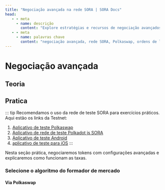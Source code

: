 ```yaml
---
title: "Negociação avançada na rede SORA | SORA Docs"
head:
   - - meta
     - name: descrição
       content: "Explore estratégias e recursos de negociação avançados na bolsa descentralizada Polkaswap da rede SORA. Aprenda sobre ordens de limite, ordens de stop-loss e outras funcionalidades de negociação avançadas que permitem otimizar suas atividades de negociação e aproveitar as oportunidades de mercado dentro do ecossistema SORA."
   - - meta
     - name: palavras chave
       content: "negociação avançada, rede SORA, Polkaswap, ordens de limite, ordens de stop-loss, funcionalidades de negociação"
---
```


# Negociação avançada

## Teoria

<!-- @include: /snippets/advanced-trading-theory.md -->

## Pratica

::: tip
Recomendamos o uso da rede de teste SORA para exercícios práticos. Aqui estão os links da Testnet:

1. [Aplicativo de teste Polkaswap](https://test.polkaswap.io/)
2. [Aplicativo de rede de teste Polkadot js SORA](https://polkadot.js.org/apps/?rpc=wss%3A%2F%2Fws.stage.sora2.soramitsu.co.jp#/explorer)
3. [Aplicativo de teste Android](https://play.google.com/store/apps/details?id=jp.co.soramitsu.sora.communitytesting&hl=en&gl=US)
4. [aplicativo de teste para iOS](https://testflight.apple.com/join/670hF438)
    :::

Nesta seção prática, negociaremos tokens com configurações avançadas e explicaremos como funcionam as taxas.

### Selecione o algoritmo do formador de mercado

#### Via Polkaswap

<!-- @include: /snippets/advanced-trading-polkaswap.md -->

